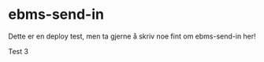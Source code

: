 # ebms-send-in

Dette er en deploy test, men ta gjerne å 
skriv noe fint om ebms-send-in her!

Test 3
